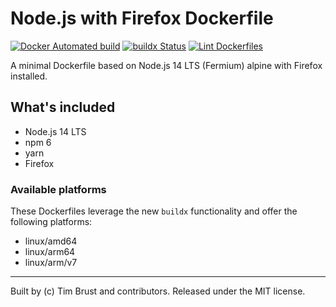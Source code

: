 # Node.js with Firefox Dockerfile

[![Docker Automated build](https://img.shields.io/docker/automated/timbru31/node-alpine-firefox.svg)](https://hub.docker.com/r/timbru31/node-alpine-firefox/)
[![buildx Status](https://github.com/timbru31/docker-node-alpine-firefox/workflows/buildx/badge.svg)](https://github.com/timbru31/docker-node-alpine-firefox/actions?query=workflow%3Abuildx)
[![Lint Dockerfiles](https://github.com/timbru31/docker-node-alpine-firefox/workflows/Lint%20Dockerfiles/badge.svg)](https://github.com/timbru31/docker-node-alpine-firefox/actions?query=workflow%3A%22Lint+Dockerfiles%22)

A minimal Dockerfile based on Node.js 14 LTS (Fermium) alpine with Firefox installed.

## What's included

- Node.js 14 LTS
- npm 6
- yarn
- Firefox

### Available platforms

These Dockerfiles leverage the new `buildx` functionality and offer the following platforms:

- linux/amd64
- linux/arm64
- linux/arm/v7

---

Built by (c) Tim Brust and contributors. Released under the MIT license.
